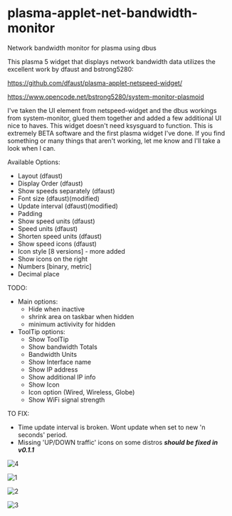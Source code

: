 # plasma-applet-net-bandwidth-monitor
Network bandwidth monitor for plasma using dbus


This plasma 5 widget that displays network bandwidth data utilizes the excellent work by dfaust and bstrong5280:

https://github.com/dfaust/plasma-applet-netspeed-widget/

https://www.opencode.net/bstrong5280/system-monitor-plasmoid


I've taken the UI element from netspeed-widget and the dbus workings from system-monitor, glued them together and added a few additional UI nice to haves. This widget doesn't need ksysguard to function.
This is extremely BETA software and the first plasma widget I've done. If you find something or many things that aren't working, let me know and I'll take a look when I can.


Available Options:
- Layout (dfaust)
- Display Order (dfaust)
- Show speeds separately (dfaust)
- Font size (dfaust)(modified)
- Update interval (dfaust)(modified)
- Padding
- Show speed units (dfaust)
- Speed units (dfaust)
- Shorten speed units (dfaust)
- Show speed icons (dfaust)
- Icon style [8 versions] - more added
- Show icons on the right
- Numbers [binary, metric]
- Decimal place

TODO:
- Main options:
    - Hide when inactive
    - shrink area on taskbar when hidden
    - minimum activivity for hidden
- ToolTip options:
    - Show ToolTip 
    - Show bandwidth Totals
    - Bandwidth Units
    - Show Interface name
    - Show IP address
    - Show additional IP info
    - Show Icon
    - Icon option (Wired, Wireless, Globe)
    - Show WiFi signal strength

TO FIX:
- Time update interval is broken. Wont update when set to new 'n seconds' period. 
- Missing 'UP/DOWN traffic' icons on some distros ***should be fixed in v0.1.1***


![4](https://user-images.githubusercontent.com/72889808/209709200-9f4c045e-2b54-4fb3-9758-62c4096e8fc9.png)


![1](https://user-images.githubusercontent.com/72889808/209696486-0419dd51-f7c8-47a4-aba6-1f2fc4590812.png)


![2](https://user-images.githubusercontent.com/72889808/209696495-4a0b6a7e-50f5-4773-a1c5-dff1eecdd568.png)


![3](https://user-images.githubusercontent.com/72889808/209696509-fc4d369f-ed62-4f42-badc-2988e59a5183.png)


